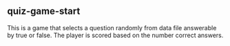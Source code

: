 ## quiz-game-start
This is a game that selects a question randomly from data file answerable by true or false. The player is scored based on the number correct answers.
